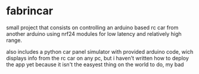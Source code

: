 # fabrincar

small project that consists on controlling an arduino based rc car from another arduino using nrf24 modules for low latency and relatively high range.

also includes a python car panel simulator with provided arduino code, wich displays info from the rc car on any pc, but i haven't written how to deploy the app yet because it isn't the easyest thing on the world to do, my bad
